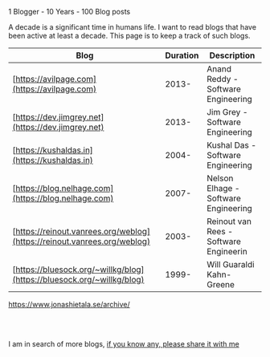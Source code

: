 <!--
.. title: The Great Blogathon
.. slug: the-great-blogathon
.. date: 2017-08-24 13:29:59 UTC
.. tags: tech, musings
.. category: musings
.. link:
.. description: Manually curated blogs
.. type: text
-->

1 Blogger - 10 Years - 100 Blog posts

A decade is a significant time in humans life. I want to read blogs that have been active at least a decade. This page is to keep a track of such blogs.

| Blog                                                                     | Duration | Description                            |
|--------------------------------------------------------------------------|----------|----------------------------------------|
| [https://avilpage.com](https://avilpage.com)                             | 2013-    | Anand Reddy - Software Engineering     |   
| [https://dev.jimgrey.net](https://dev.jimgrey.net)                       | 2013-    | Jim Grey - Software Engineering        |
| [https://kushaldas.in](https://kushaldas.in)                             | 2004-    | Kushal Das - Software Engineering      |   
| [https://blog.nelhage.com](https://blog.nelhage.com)                     | 2007-    | Nelson Elhage - Software Engineering   |
| [https://reinout.vanrees.org/weblog](https://reinout.vanrees.org/weblog) | 2003-    | Reinout van Rees - Software Engineerin |
| [https://bluesock.org/~willkg/blog](https://bluesock.org/~willkg/blog)   | 1999-    | Will Guaraldi Kahn-Greene              |

https://www.jonashietala.se/archive/

<br />
<br />

I am in search of more blogs, [if you know any, please share it with me](https://docs.google.com/forms/d/e/1FAIpQLSf7ZCxhqKa8W0p3Ork3W2LpT1U2BYIRbSYZ_nb4Sl6TWNHXnA/viewform?usp=send_form)
